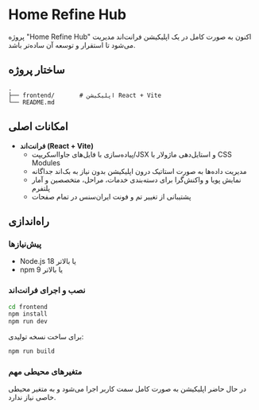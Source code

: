 # Home Refine Hub

پروژه "Home Refine Hub" اکنون به صورت کامل در یک اپلیکیشن فرانت‌اند مدیریت می‌شود تا استقرار و توسعه آن ساده‌تر باشد.

## ساختار پروژه

```
.
├── frontend/       # اپلیکیشن React + Vite
└── README.md
```

## امکانات اصلی

- **فرانت‌اند (React + Vite)**
  - پیاده‌سازی با فایل‌های جاوااسکریپت/JSX و استایل‌دهی ماژولار با ‎CSS Modules‎
  - مدیریت داده‌ها به صورت استاتیک درون اپلیکیشن بدون نیاز به بک‌اند جداگانه
  - نمایش پویا و واکنش‌گرا برای دسته‌بندی خدمات، مراحل، متخصصین و آمار پلتفرم
  - پشتیبانی از تغییر تم و فونت ایران‌سنس در تمام صفحات

## راه‌اندازی

### پیش‌نیازها
- Node.js 18 یا بالاتر
- npm 9 یا بالاتر

### نصب و اجرای فرانت‌اند
```bash
cd frontend
npm install
npm run dev
```

برای ساخت نسخه تولیدی:
```bash
npm run build
```

### متغیرهای محیطی مهم
در حال حاضر اپلیکیشن به صورت کامل سمت کاربر اجرا می‌شود و به متغیر محیطی خاصی نیاز ندارد.
